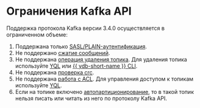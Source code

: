 # Ограничения Kafka API

Поддержка протокола Kafka версии 3.4.0 осуществляется в ограниченном объеме:

1. Поддержана только [SASL/PLAIN-аутентификация](https://kafka.apache.org/documentation/#security_sasl).
1. Не поддержано [сжатие сообщений](https://www.confluent.io/blog/apache-kafka-message-compression/).
1. Не поддержана [операция удаления топика](https://kafka.apache.org/protocol#The_Messages_DeleteTopics). Для удаления топика используйте [YQL](../../yql/reference/syntax/drop-topic.md) или [{{ ydb-short-name }} CLI](../ydb-cli/topic-drop.md).
1. Не поддержана [проверка crc](https://kafka.apache.org/documentation/#consumerconfigs_check.crcs).
1. Не поддержана [работа с ACL](https://kafka.apache.org/documentation/#security_authz). Для управления доступом к топикам используйте [YQL](../../yql/reference/syntax/grant.md).
1. Если на топике включено [автопартиционирование](../../concepts/topic.md#autopartitioning), то в такой топик нельзя писать или читать из него по протоколу Kafka API.
